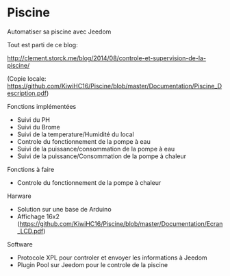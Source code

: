 # Piscine
Automatiser sa piscine avec Jeedom

Tout est parti de ce blog:

http://clement.storck.me/blog/2014/08/controle-et-supervision-de-la-piscine/

(Copie locale: https://github.com/KiwiHC16/Piscine/blob/master/Documentation/Piscine_Description.pdf)

Fonctions implémentées
- Suivi du PH
- Suivi du Brome
- Suivi de la temperature/Humidité du local
- Controle du fonctionnement de la pompe à eau
- Suivi de la puissance/consommation de la pompe à eau
- Suivi de la puissance/Consommation de la pompe à chaleur

Fonctions à faire
- Controle du fonctionnement de la pompe à chaleur

Harware
- Solution sur une base de Arduino
- Affichage 16x2 (https://github.com/KiwiHC16/Piscine/blob/master/Documentation/Ecran_LCD.pdf)

Software
- Protocole XPL pour controler et envoyer les informations à Jeedom
- Plugin Pool sur Jeedom pour le controle de la piscine
